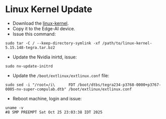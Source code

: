 # Linux Kernel Update

* Download the [linux-kernel](https://drive.google.com/file/d/1uEH2KHBTp2yiqlAIGkd0LSoCPGoB_r3q/view?usp=drive_link).
* Copy it to the Edge-AI device.
* Issue this command:
```
sudo tar -C / --keep-directory-symlink -xf /path/to/linux-kernel-5.15.148-tegra.tar.bz2
```
* Update the Nvidia inirtd, issue:
```
sudo nv-update-initrd
```
* Update the ``/boot/extlinux/extlinux.conf`` file:
```
sudo sed -i "/root=/i\      FDT /boot/dtbs/tegra234-p3768-0000+p3767-0005-nv-super-compulab.dtb" /boot/extlinux/extlinux.conf
```
* Reboot machine, login and issue:
```
uname -v
#8 SMP PREEMPT Sat Oct 25 23:03:38 IDT 2025
```
